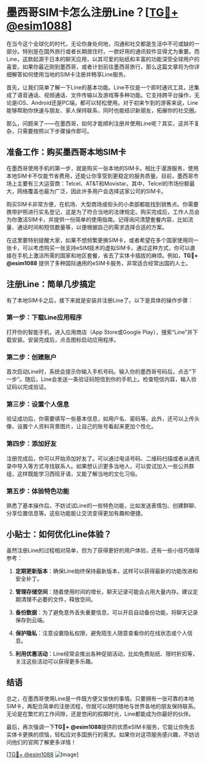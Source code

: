 # 墨西哥SIM卡怎么注册Line？[[TG💪+ @esim1088](https://t.me/s/esim1088)]

在当今这个全球化的时代，无论你身处何地，沟通和社交都是生活中不可或缺的一部分。特别是在国外旅行或者长期居住时，一款好用的通讯软件显得尤为重要。而Line，这款起源于日本的聊天应用，以其可爱的贴纸和丰富的功能深受全球用户的喜爱。如果你最近刚到墨西哥，或者计划前往墨西哥旅行，那么这篇文章将为你详细解答如何使用当地的SIM卡注册并畅享Line服务。

首先，让我们简单了解一下Line的基本功能。Line不仅是一个即时通讯工具，还集成了语音通话、视频通话、文件传输以及游戏等多种功能。它支持跨平台操作，无论是iOS、Android还是PC端，都可以轻松使用。对于初来乍到的游客来说，Line能够帮助你快速与朋友、家人保持联系，同时也能结识新朋友，拓展你的社交圈。

那么，问题来了——在墨西哥，如何才能顺利注册并使用Line呢？其实，这并不复杂，只需要按照以下步骤操作即可。

## 准备工作：购买墨西哥本地SIM卡

在墨西哥使用手机的第一步，就是购买一张本地的SIM卡。相比于漫游服务，使用本地SIM卡不仅能节省费用，还能让你享受到更稳定的服务质量。目前，墨西哥市场上主要有三大运营商：Telcel、AT&T和Movistar。其中，Telcel的市场份额最大，网络覆盖也最为广泛，因此许多用户会选择这家公司的SIM卡。

购买SIM卡非常方便，在机场、大型商场或街头的小卖部都能找到销售点。你需要携带护照进行实名登记，这是为了符合当地的法律规定。购买完成后，工作人员会为你激活SIM卡，并提供一份简单的使用指南。记得询问清楚套餐内容，比如流量、通话时间和短信数量等，以便根据自己的需求选择合适的方案。

在这里要特别提醒大家，如果不想频繁更换SIM卡，或者希望在多个国家使用同一张卡，可以考虑购买一张支持eSIM技术的虚拟SIM卡。通过这种方式，你可以直接在手机上激活所需的国家和地区套餐，省去了实体卡插拔的麻烦。例如，**TG💪+ @esim1088** 提供了多种国际通用的eSIM卡服务，非常适合经常出国的人士。

## 注册Line：简单几步搞定

有了本地SIM卡之后，接下来就是安装并注册Line了。以下是具体的操作步骤：

### 第一步：下载Line应用程序
打开你的智能手机，进入应用商店（App Store或Google Play），搜索“Line”并下载安装。安装完成后，点击图标启动应用程序。

### 第二步：创建账户
首次启动Line时，系统会提示你输入手机号码。输入你的墨西哥号码后，点击“下一步”。随后，Line会发送一条验证码短信到你的手机上。检查短信内容，输入验证码以完成验证。

### 第三步：设置个人信息
验证成功后，你需要填写一些基本信息，如用户名、密码等。此外，还可以上传头像，设置个人资料背景图片，让自己的账号看起来更加个性化。

### 第四步：添加好友
注册完成后，你可以开始添加好友了。可以通过电话号码、二维码扫描或者从通讯录中导入等方式寻找联系人。如果想认识更多当地人，可以尝试加入一些公共群组，这样既能学习西班牙语，又能了解当地的文化习俗。

### 第五步：体验特色功能
熟悉了基本操作后，不妨试试Line的一些特色功能，比如发送表情包、创建群聊、分享位置信息等。这些功能能让交流变得更加有趣和便捷。

## 小贴士：如何优化Line体验？

虽然注册Line的过程相对简单，但为了获得更好的用户体验，还有一些小技巧值得参考：

1. **定期更新版本**：确保Line始终保持最新版本，这样可以获得最新的功能改进和安全补丁。
   
2. **管理存储空间**：随着使用时间的增长，聊天记录可能会占用大量内存。建议定期清理不必要的文件，释放空间。

3. **备份数据**：为了避免意外丢失重要信息，可以开启自动备份功能，将聊天记录保存到云端。

4. **保护隐私**：注意设置隐私权限，避免陌生人随意查看你的在线状态或个人信息。

5. **利用优惠活动**：Line经常会推出各种促销活动，比如免费贴纸、限时折扣等，关注这些活动可以获得更多乐趣。

## 结语

总之，在墨西哥使用Line是一件既方便又愉快的事情。只要拥有一张可靠的本地SIM卡，再配合简单的注册流程，你就可以随时随地与世界各地的朋友保持联系。无论是在繁忙的工作间隙，还是悠闲的假期时光，Line都能成为你最好的伙伴。

最后，再次强调一下**TG💪+ @esim1088**提供的优质eSIM卡服务，它能让你免去实体卡更换的烦恼，轻松应对多国旅行的需求。如果你对这项服务感兴趣，不妨访问他们的官网了解更多详情！

[[TG💪+ @esim1088](https://t.me/s/esim1088) ![Image](https://i.postimg.cc/4NQfJmqS/Snipaste-2025-05-13-00-14-12.png)]